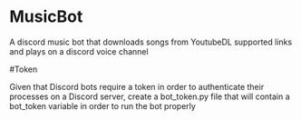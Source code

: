# MusicBot

A discord music bot that downloads songs from YoutubeDL supported links and plays on a discord voice channel

#Token

Given that Discord bots require a token in order to authenticate their processes on a Discord server, create a bot_token.py file that will contain a bot_token variable in order to run the bot properly
